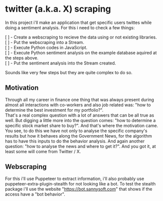 # twitter (a.k.a. X) scraping

In this project i'll make an application that get specific users twittes while doing a sentiment analysis.
For this i need to check a few things:

[ ] - Create a webscraping to recieve the data using or not existing libraries.<br />
[ ] - Put the webscraping into a Stream.<br />
[ ] - Execute Python codes in JavaScript.<br />
[ ] - Execute Python sentiment analysis on the example database aquired at the steps above.<br />
[ ] - Put the sentiment analysis into the Stream created.

Sounds like very few steps but they are quite complex to do so.


## Motivation

Through all my career in finance one thing that was always present during almost all interactions with co-workers and also job related was: "how to determine the best investment for my portfolio?".<br />
That's a real complex question with a lot of answers that can be all true as well. But digging a little more into the question comes: "how to determine a specific stock market share to buy?". And that's where the motivation came.<br />
You see, to do this we have not only to analyse the specific company's results but how it behaves along the Government News, for the algorithm has to have this inputs to do the behavior analysis. And again another question: "how to analyse the news and where to get it?". And you got it, at least some will come from Twitter / X.

## Webscraping

For this i'll use Puppeteer to extract information, i'll also probably use puppeteer-extra-plugin-stealth for not looking like a bot. To test the stealth package i'll use the website "https://bot.sannysoft.com" that shows if the access have a "bot behavior".<br />
